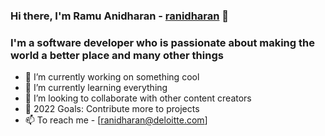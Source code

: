 ### Hi there, I'm Ramu Anidharan - [ranidharan] 👋

### I'm a software developer who is passionate about making the world a better place and many other things

- 🔭 I’m currently working on something cool
- 🌱 I’m currently learning everything
- 🤝 I’m looking to collaborate with other content creators
- 🥅 2022 Goals: Contribute more to projects
- 📫 To reach me - [ranidharan@deloitte.com]

[ranidharan]: https://github.com/ranidharan
